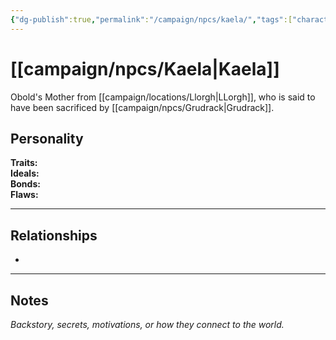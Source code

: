 ```yaml
---
{"dg-publish":true,"permalink":"/campaign/npcs/kaela/","tags":["character","npc"],"noteIcon":"","created":"2025-10-26T18:48:55.474-07:00","updated":"2025-10-27T13:37:47.027-07:00"}
---
```


# [[campaign/npcs/Kaela\|Kaela]]
Obold's Mother from [[campaign/locations/Llorgh\|LLorgh]], who is said to have been sacrificed by [[campaign/npcs/Grudrack\|Grudrack]].
## Personality
**Traits:**  
**Ideals:**  
**Bonds:**  
**Flaws:**  

---

## Relationships
- 

---

## Notes
*Backstory, secrets, motivations, or how they connect to the world.*